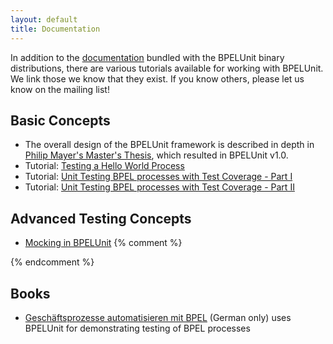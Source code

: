 ```yaml
---
layout: default
title: Documentation
---
```


In addition to the [documentation](https://github.com/bpelunit/bpelunit/tree/master/net.bpelunit.dist/src/main/resources/doc) bundled with the BPELUnit binary distributions,
there are various tutorials available for working with BPELUnit. We link 
those we know that they exist. If you know others, please let us know on 
the mailing list! 

## Basic Concepts

 + The overall design of the BPELUnit framework is described in depth in [Philip Mayer's Master's Thesis](http://www.se.uni-hannover.de/pub/File/pdfpapers/Mayer2006a.pdf), which resulted in BPELUnit v1.0.
 + Tutorial: [Testing a Hello World Process](http://www.se.uni-hannover.de/pages/en:tutorials_bpelunit_hellobpel)
 + Tutorial: [Unit Testing BPEL processes with Test Coverage - Part I](http://www.se.uni-hannover.de/pages/en:tutorials_bpelunit_coverage_part_1)
 + Tutorial: [Unit Testing BPEL processes with Test Coverage - Part II](http://www.se.uni-hannover.de/pages/en:tutorials_bpelunit_coverage_part_2)

## Advanced Testing Concepts

 + [Mocking in BPELUnit](http://www.se.uni-hannover.de/pages/en:tutorials_bpelunit_mock)
 {% comment %}
 <!--<li>Testing long-running Processes</li> -->
 <!--li><a href="http://www.se.uni-hannover.de/forschung/soa/bpelunit/testing-fault-scenarios.php">Testing Fault Scenarios</a> (under construction)</li-->
 <!--li><a href="http://www.se.uni-hannover.de/forschung/soa/bpelunit/bpelunit-ant.php">Automating Tests with Ant and BPELUnit (e.g. for nightly builds)</a></li-->

 <!--<li>Test Coverage Calculation</li> -->
 <!--<li><a href="http://www.se.uni-hannover.de/forschung/soa/bpelunit/bpelunit-roch-criteria.php">Comparing BPELUnit With Roch's Criterias</a></li>-->
 {% endcomment %}

## Books
 + [Gesch&auml;ftsprozesse automatisieren mit BPEL](http://www.amazon.de/dp/389864670X) (German only) uses BPELUnit for demonstrating testing of BPEL processes


